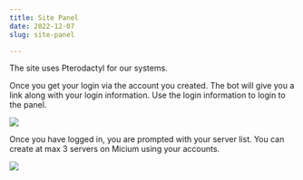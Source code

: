 ```yaml
---
title: Site Panel
date: 2022-12-07
slug: site-panel

---
```

The site uses Pterodactyl for our systems.

Once you get your login via the account you created. The bot will give you a link along with your login information. Use the login information to login to the panel.

![](/screenshot-2022-12-07-8-44-17-pm.png)

Once you have logged in, you are prompted with your server list. You can create at max 3 servers on Micium using your accounts.

![](/screenshot-2022-12-07-8-47-59-pm.png)